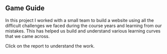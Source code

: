 ## Game Guide
In this project I worked with a small team to build a website using all the difficult challenges we faced during the course years and learning from our mistakes.  This has helped us build and understand various learning curves that we came across.

Click on the report to understand the work. 

